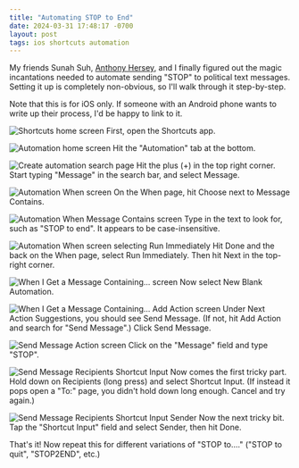 ```yaml
---
title: "Automating STOP to End"
date: 2024-03-31 17:48:17 -0700
layout: post
tags: ios shortcuts automation
---
```


My friends Sunah Suh, [Anthony Hersey](https://github.com/stormsweeper), and I finally figured out the magic incantations needed to automate sending "STOP" to political text messages. Setting it up is completely non-obvious, so I'll walk through it step-by-step.

Note that this is for iOS only. If someone with an Android phone wants to write up their process, I'd be happy to link to it.

<p class="img-right">
<img alt="Shortcuts home screen" src="/public/images/stop-to-end/s2e01.jpeg">
First, open the Shortcuts app.
</p>

<p class="img-right">
<img alt="Automation home screen" src="/public/images/stop-to-end/s2e02.jpeg">
Hit the "Automation" tab at the bottom.
</p>

<p class="img-right">
<img alt="Create automation search page" src="/public/images/stop-to-end/s2e03.jpeg">
Hit the plus (+) in the top right corner. Start typing "Message" in the search bar, and select Message.
</p>

<p class="img-right">
<img alt="Automation When screen" src="/public/images/stop-to-end/s2e04.jpeg">
On the When page, hit Choose next to Message Contains.
</p>

<p class="img-right">
<img alt="Automation When Message Contains screen" src="/public/images/stop-to-end/s2e05.jpeg">
Type in the text to look for, such as "STOP to end". It appears to be case-insensitive.
</p>

<p class="img-right">
<img alt="Automation When screen selecting Run Immediately" src="/public/images/stop-to-end/s2e06.jpeg">
Hit Done and the back on the When page, select Run Immediately. Then hit Next in the top-right corner.
</p>

<p class="img-right">
<img alt="When I Get a Message Containing... screen" src="/public/images/stop-to-end/s2e07.jpeg">
Now select New Blank Automation.
</p>

<p class="img-right">
<img alt="When I Get a Message Containing... Add Action screen" src="/public/images/stop-to-end/s2e08.jpeg">
Under Next Action Suggestions, you should see Send Message. (If not, hit Add Action and search for "Send Message".) Click Send Message.
</p>

<p class="img-right">
<img alt="Send Message Action screen" src="/public/images/stop-to-end/s2e09.jpeg">
Click on the "Message" field and type "STOP".
</p>

<p class="img-right">
<img alt="Send Message Recipients Shortcut Input" src="/public/images/stop-to-end/s2e10.jpeg">
Now comes the first tricky part. Hold down on Recipients (long press) and select Shortcut Input. (If instead it pops open a "To:" page, you didn't hold down long enough. Cancel and try again.)
</p>

<p class="img-right">
<img alt="Send Message Recipients Shortcut Input Sender" src="/public/images/stop-to-end/s2e11.jpeg">
Now the next tricky bit. Tap the "Shortcut Input" field and select Sender, then hit Done.
</p>

<p class="img-right">
That's it! Now repeat this for different variations of "STOP to...." ("STOP to quit", "STOP2END", etc.)
</p>
